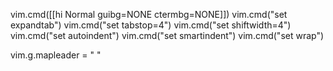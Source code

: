 vim.cmd([[hi Normal guibg=NONE ctermbg=NONE]])
vim.cmd("set expandtab")
vim.cmd("set tabstop=4")
vim.cmd("set shiftwidth=4")
vim.cmd("set autoindent")
vim.cmd("set smartindent")
vim.cmd("set wrap")

vim.g.mapleader = " "
